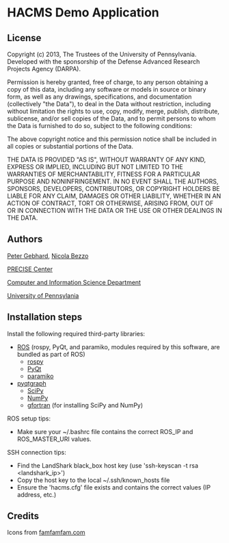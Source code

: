 HACMS Demo Application
=========

License
-------
Copyright (c) 2013, The Trustees of the University of Pennsylvania.
Developed with the sponsorship of the Defense Advanced Research Projects
Agency (DARPA).

Permission is hereby granted, free of charge, to any person obtaining a
copy of this data, including any software or models in source or binary
form, as well as any drawings, specifications, and documentation
(collectively "the Data"), to deal in the Data without restriction,
including without limitation the rights to use, copy, modify, merge,
publish, distribute, sublicense, and/or sell copies of the Data, and to
permit persons to whom the Data is furnished to do so, subject to the
following conditions:

The above copyright notice and this permission notice shall be included
in all copies or substantial portions of the Data.

THE DATA IS PROVIDED "AS IS", WITHOUT WARRANTY OF ANY KIND, EXPRESS OR
IMPLIED, INCLUDING BUT NOT LIMITED TO THE WARRANTIES OF MERCHANTABILITY,
FITNESS FOR A PARTICULAR PURPOSE AND NONINFRINGEMENT. IN NO EVENT SHALL
THE AUTHORS, SPONSORS, DEVELOPERS, CONTRIBUTORS, OR COPYRIGHT HOLDERS BE
LIABLE FOR ANY CLAIM, DAMAGES OR OTHER LIABILITY, WHETHER IN AN ACTION
OF CONTRACT, TORT OR OTHERWISE, ARISING FROM, OUT OF OR IN CONNECTION
WITH THE DATA OR THE USE OR OTHER DEALINGS IN THE DATA.

Authors
-------
[Peter Gebhard](http://www.seas.upenn.edu/~pgeb), [Nicola Bezzo](http://www.seas.upenn.edu/~nicbezzo)

[PRECISE Center](http://precise.seas.upenn.edu)

[Computer and Information Science Department](http://www.cis.upenn.edu/)

[University of Pennsylania](http://www.seas.upenn.edu/)

Installation steps
------------------
Install the following required third-party libraries:
- [ROS](http://wiki.ros.org/) (rospy, PyQt, and paramiko, modules required by this software, are bundled as part of ROS)
    - [rospy](http://wiki.ros.org/rospy)
    - [PyQt](http://www.riverbankcomputing.com/software/pyqt/intro)
    - [paramiko](https://github.com/paramiko/paramiko)
- [pyqtgraph](http://www.pyqtgraph.org/)
    - [SciPy](http://www.scipy.org/)
    - [NumPy](http://www.numpy.org/)
    - [gfortran](http://gcc.gnu.org/wiki/GFortran) (for installing SciPy and NumPy)

ROS setup tips:
- Make sure your ~/.bashrc file contains the correct ROS\_IP and ROS\_MASTER\_URI values.

SSH connection tips:
- Find the LandShark black_box host key (use 'ssh-keyscan -t rsa <landshark\_ip>')
- Copy the host key to the local ~/.ssh/known_hosts file
- Ensure the 'hacms.cfg' file exists and contains the correct values (IP address, etc.)


Credits
-------
Icons from [famfamfam.com](http://www.famfamfam.com/lab/icons/silk/)
